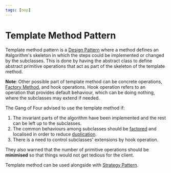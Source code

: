 ```yaml
---
tags: [oop]
---
```


# Template Method Pattern

Template method pattern is a [Design Pattern](202211221249.md) where a method
defines an #algorithm's skeleton in which the steps could be implemented or
changed by the subclasses. This is done by having the abstract class to define
abstract primitive operations that act as part of the skeleton of the template
method.

**Note**: Other possible part of template method can be concrete operations,
[Factory Method](202302232101.md), and hook operations. Hook operation refers to
an operation that provides default behaviour, which can be doing nothing, where
the subclasses may extend if needed.

The Gang of Four advised to use the template method if:
1. The invariant parts of the algorithm have been implemented and the rest can
   be left up to the subclasses.
2. The common behaviours among subclasses should be [factored](202206032059.md)
   and localised in order to reduce [duplication](202206171004.md).
3. There is a need to control subclasses' extensions by hook operation.

They also warned that the number of primitive operations should be
**minimised** so that things would not get tedious for the client.

Template method can be used alongside with [Strategy Pattern](202302172008.md).
